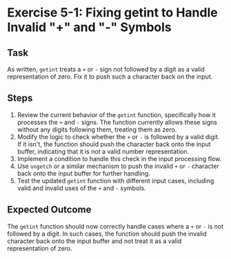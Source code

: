 
# Exercise 5-1: Fixing getint to Handle Invalid "+" and "-" Symbols

## Task
As written, `getint` treats a `+` or `-` sign not followed by a digit as a valid representation of zero. Fix it to push such a character back on the input.

## Steps
1. Review the current behavior of the `getint` function, specifically how it processes the `+` and `-` signs. The function currently allows these signs without any digits following them, treating them as zero.
2. Modify the logic to check whether the `+` or `-` is followed by a valid digit. If it isn't, the function should push the character back onto the input buffer, indicating that it is not a valid number representation.
3. Implement a condition to handle this check in the input processing flow.
4. Use `ungetch` or a similar mechanism to push the invalid `+` or `-` character back onto the input buffer for further handling.
5. Test the updated `getint` function with different input cases, including valid and invalid uses of the `+` and `-` symbols.

## Expected Outcome
The `getint` function should now correctly handle cases where a `+` or `-` is not followed by a digit. In such cases, the function should push the invalid character back onto the input buffer and not treat it as a valid representation of zero.
